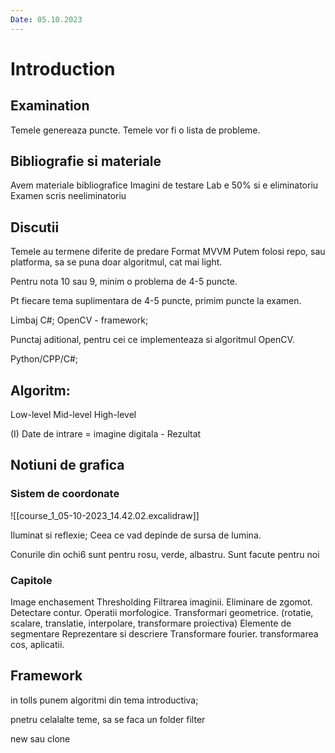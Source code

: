 ```yaml
---
Date: 05.10.2023
---
```

# Introduction

## Examination

Temele genereaza puncte.
Temele vor fi o lista de probleme.

## Bibliografie si materiale

Avem materiale bibliografice
Imagini de testare
Lab e 50% si e eliminatoriu
Examen scris neeliminatoriu

## Discutii

Temele au termene diferite de predare
Format MVVM
Putem folosi repo, sau platforma, sa se puna doar algoritmul, cat mai light.

Pentru nota 10 sau 9, minim o problema de 4-5 puncte.

Pt fiecare tema suplimentara de 4-5 puncte, primim puncte la examen.

Limbaj C#; OpenCV - framework;

Punctaj aditional, pentru cei ce implementeaza si algoritmul OpenCV.

Python/CPP/C#;



## Algoritm:

Low-level
Mid-level
High-level

(I) Date de intrare = imagine digitala - Rezultat

## Notiuni de grafica

### Sistem de coordonate

![[course_1_05-10-2023_14.42.02.excalidraw]]

Iluminat si reflexie; Ceea ce vad depinde de sursa de lumina.

Conurile din ochi6 sunt pentru rosu, verde, albastru. Sunt facute pentru noi

### Capitole

Image enchasement
Thresholding
Filtrarea imaginii. Eliminare de zgomot. Detectare contur.
Operatii morfologice.
Transformari geometrice. (rotatie, scalare, translatie, interpolare, transformare proiectiva)
Elemente de segmentare
Reprezentare si descriere
Transformare fourier. transformarea cos, aplicatii.

## Framework

in tolls punem algoritmi din tema introductiva;

pnetru celalalte teme, sa se faca un folder filter

new sau clone